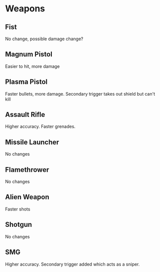 # Weapons

## Fist
No change, possible damage change?

## Magnum Pistol
Easier to hit, more damage

## Plasma Pistol
Faster bullets, more damage.
Secondary trigger takes out shield but can't kill

## Assault Rifle
Higher accuracy.
Faster grenades.

## Missile Launcher
No changes

## Flamethrower
No changes

## Alien Weapon
Faster shots

## Shotgun
No changes

## SMG
Higher accuracy.
Secondary trigger added which acts as a sniper.
